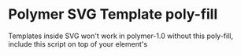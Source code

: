 # Polymer SVG Template poly-fill

Templates inside SVG won't work in polymer-1.0 without this poly-fill, include this script on top of your element's <script> tag,
 it must be evaluated before call to Polymer.
 
## Usage 
 
 ```!html
 <dom-module id="my-svg-template">
	 <template>
	 	<svg>
	 		<template is="dom-if" if="[[_condition]]">
	 			...
	 		</template>
	 	</svg>
	 </template>
</dom-module>
 <script src="../polymer-svg-template/index.js"></script>
 <script>
 	Polymer({...})
 </script>
 ```

